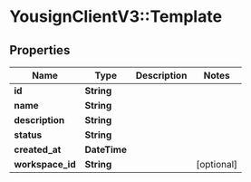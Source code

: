 # YousignClientV3::Template

## Properties
Name | Type | Description | Notes
------------ | ------------- | ------------- | -------------
**id** | **String** |  | 
**name** | **String** |  | 
**description** | **String** |  | 
**status** | **String** |  | 
**created_at** | **DateTime** |  | 
**workspace_id** | **String** |  | [optional] 

